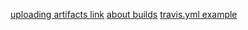[uploading artifacts link](https://docs.travis-ci.com/user/uploading-artifacts/)
[about builds](https://github.com/electron-userland/electron-builder/blob/8f106a0309a253c63d5be9ffbf8e132b4e80eeb9/docs/multi-platform-build.md)
[travis.yml example](https://github.com/develar/onshape-desktop-shell/blob/master/.travis.yml)
